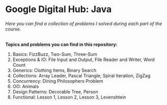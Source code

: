 # Google Digital Hub: Java

###### Here you can find a collection of problems I solved during each part of the course. 

**Topics and problems you can find in this repository:**
1. Basics: FizzBuzz, Two-Sum, Three-Sum
2. Exceptions & IO: File Input and Output, File Reader and Writer, Word Count
3. Generics: Clothing Items, Binary Search 
4. Collections: Array Leader, Pascal Triangle, Spiral Iteration, ZigZag
5. Concurrency: Dining Philosophers Problem
6. OO: Animals
7. Design Patterns: Decorable Tree, Person
8. Functional: Lesson 1, Lesson 2, Lesson 3, Levenshtein
